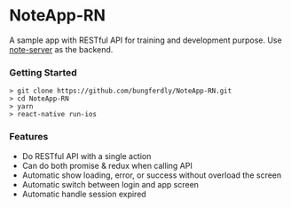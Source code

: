 # NoteApp-RN
A sample app with RESTful API for training and development purpose. 
Use [note-server](https://github.com/bungferdly/NoteApp-RN) as the backend.

### Getting Started

```
> git clone https://github.com/bungferdly/NoteApp-RN.git
> cd NoteApp-RN
> yarn
> react-native run-ios
```

### Features
- Do RESTful API with a single action
- Can do both promise & redux when calling API
- Automatic show loading, error, or success without overload the screen
- Automatic switch between login and app screen
- Automatic handle session expired
